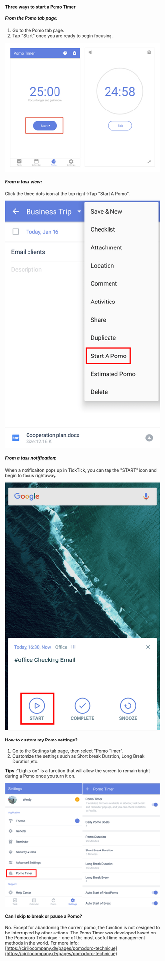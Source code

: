 #### Three ways to start a Pomo Timer

##### From the Pomo tab page:

1. Go to the Pomo tab page.
2. Tap "Start" once you are ready to begin focusing.

![andnewomo2](../../images/ticktick-android-app/pomo-timer/andnewpomo2.jpg)

##### From a task view:

Click the three dots icon at the top right->Tap "Start A Pomo".

![](../../images/ticktick-android-app/pomo-timer/3.7.1.2.png)

##### From a task notification:

When a notificaiton pops up in TickTick, you can tap the "START" icon and begin to focus rightaway.

![](../../images/ticktick-android-app/pomo-timer/3.7.1.3.png) <br />

#### How to custom my Pomo settings?

1. Go to the Settings tab page, then select "Pomo Timer".
2. Customize the settings such as Short break Duration, Long Break Duration,etc.

**Tips** :"Lights on" is a function that will allow the screen to remain bright during a Pomo once you turn it on.

![](../../images/ticktick-android-app/pomo-timer/3.7.1.4.png)

#### Can I skip to break or pause a Pomo?

No. Except for abandoning the current pomo, the function is not designed to be interrupted by other actions. The Pomo Timer was developed based on The Pomodoro Tehcnique - one of the most useful time management methods in the world. For more info: [https://cirillocompany.de/pages/pomodoro-technique](https://cirillocompany.de/pages/pomodoro-technique)

